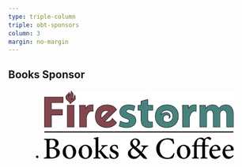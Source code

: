 ```yaml
---
type: triple-column
triple: obt-sponsors
column: 3
margin: no-margin
---
```


## <span class="emphasized-header">Books Sponsor</span>

<ul class="partners" style="align-self: center;">
  <li class="partner-item" style="margin: 20px 10%; flex: 2 0 auto; align-items: center; justify-content: center;">
    <a href="https://www.firestorm.coop/onebigtable" target="_blank">
      <img src="/assets/resized_images/640w/partner-firestorm-2.png" title="Firestorm Books &amp; Coffee">
    </a>
  </li>
</ul>
